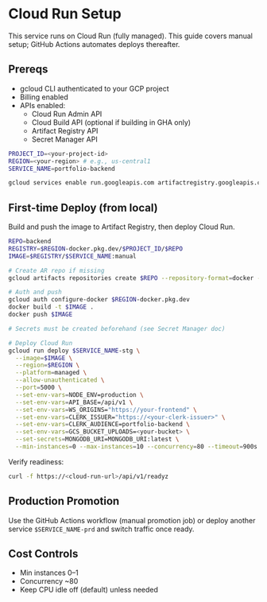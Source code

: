 # Cloud Run Setup

This service runs on Cloud Run (fully managed). This guide covers manual setup; GitHub Actions automates deploys thereafter.

## Prereqs
- gcloud CLI authenticated to your GCP project
- Billing enabled
- APIs enabled:
  - Cloud Run Admin API
  - Cloud Build API (optional if building in GHA only)
  - Artifact Registry API
  - Secret Manager API

```bash
PROJECT_ID=<your-project-id>
REGION=<your-region> # e.g., us-central1
SERVICE_NAME=portfolio-backend

gcloud services enable run.googleapis.com artifactregistry.googleapis.com secretmanager.googleapis.com --project $PROJECT_ID
```

## First-time Deploy (from local)
Build and push the image to Artifact Registry, then deploy Cloud Run.

```bash
REPO=backend
REGISTRY=$REGION-docker.pkg.dev/$PROJECT_ID/$REPO
IMAGE=$REGISTRY/$SERVICE_NAME:manual

# Create AR repo if missing
gcloud artifacts repositories create $REPO --repository-format=docker --location=$REGION --description="Backend repo" --project $PROJECT_ID || true

# Auth and push
gcloud auth configure-docker $REGION-docker.pkg.dev
docker build -t $IMAGE .
docker push $IMAGE

# Secrets must be created beforehand (see Secret Manager doc)

# Deploy Cloud Run
gcloud run deploy $SERVICE_NAME-stg \
  --image=$IMAGE \
  --region=$REGION \
  --platform=managed \
  --allow-unauthenticated \
  --port=5000 \
  --set-env-vars=NODE_ENV=production \
  --set-env-vars=API_BASE=/api/v1 \
  --set-env-vars=WS_ORIGINS="https://your-frontend" \
  --set-env-vars=CLERK_ISSUER="https://<your-clerk-issuer>" \
  --set-env-vars=CLERK_AUDIENCE=portfolio-backend \
  --set-env-vars=GCS_BUCKET_UPLOADS=<your-bucket> \
  --set-secrets=MONGODB_URI=MONGODB_URI:latest \
  --min-instances=0 --max-instances=10 --concurrency=80 --timeout=900s
```

Verify readiness:
```bash
curl -f https://<cloud-run-url>/api/v1/readyz
```

## Production Promotion
Use the GitHub Actions workflow (manual promotion job) or deploy another service `$SERVICE_NAME-prd` and switch traffic once ready.

## Cost Controls
- Min instances 0–1
- Concurrency ~80
- Keep CPU idle off (default) unless needed
